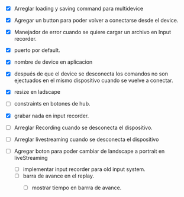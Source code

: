- [x] Arreglar loading y saving command para multidevice
- [x] Agregar un button para poder volver a conectarse desde el device.
- [x] Manejador de error cuando se quiere cargar un archivo en Input recorder.
- [x] puerto por default.
- [x] nombre de device en aplicacion
- [x] después de que el device se desconecta los comandos no son ejectuados en el mismo dispositivo cuando se vuelve a conectar.
- [x] resize en ladscape
- [ ] constraints en botones de hub.
- [x] grabar nada en input recorder.
- [ ] Arreglar Recording cuando se desconecta el dispositivo. 
- [ ] Arreglar livestreaming cuando se desconecta el dispositivo
- [ ] Agregar boton para poder cambiar de landscape a portrait en liveStreaming







	- [ ] implementar input recorder para old input system.
	- [ ] barra de avance en el replay.  
		- [ ] mostrar tiempo en barrra de avance.


